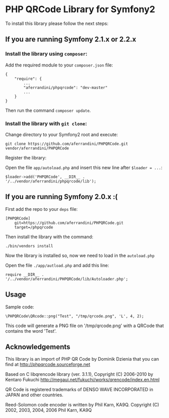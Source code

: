 # PHP QRCode Library for Symfony2

To install this library please follow the next steps:

## If you are running Symfony 2.1.x or 2.2.x

### Install the library using `composer`:

Add the required module to your `composer.json` file:

    {
        "require": {
            ...
            "aferrandini/phpqrcode": "dev-master"
            ...
        }
    }

Then run the command `composer update`.

### Install the library with `git clone`:

Change directory to your Symfony2 root and execute:

    git clone https://github.com/aferrandini/PHPQRCode.git vendor/aferrandini/PHPQRCode

Register the library:

Open the file `app/autoload.php` and insert this new line after `$loader = ...`:

    $loader->add('PHPQRCode', __DIR__ . '/../vendor/aferrandini/phpqrcode/lib');

## If you are running Symfony 2.0.x :(

First add the repo to your `deps` file:

    [PHPQRCode]
        git=https://github.com/aferrandini/PHPQRCode.git
        target=/phpqrcode

Then install the library with the command:

    ./bin/vendors install

Now the library is installed so, now we need to load in the `autoload.php`

Open the file `./app/autload.php` and add this line:

    require __DIR__ . '/../vendor/aferrandini/PHPQRCode/lib/Autoloader.php';


## Usage

Sample code:

    \PHPQRCode\QRcode::png("Test", "/tmp/qrcode.png", 'L', 4, 2);

This code will generate a PNG file on '/tmp/qrcode.png' with a QRCode that contains the word 'Test'.

## Acknowledgements

This library is an import of PHP QR Code by Dominik Dzienia that you can find at http://phpqrcode.sourceforge.net

Based on C libqrencode library (ver. 3.1.1), Copyright (C) 2006-2010 by Kentaro Fukuchi
http://megaui.net/fukuchi/works/qrencode/index.en.html

QR Code is registered trademarks of DENSO WAVE INCORPORATED in JAPAN and other countries.

Reed-Solomon code encoder is written by Phil Karn, KA9Q. Copyright (C) 2002, 2003, 2004, 2006 Phil Karn, KA9Q